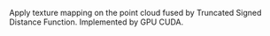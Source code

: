 Apply texture mapping on the point cloud fused by Truncated Signed Distance Function. Implemented by GPU CUDA.
